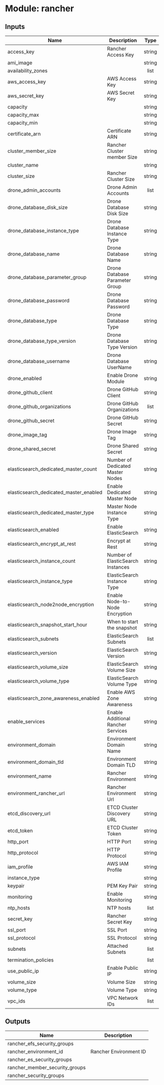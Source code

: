 # Module: rancher
## Inputs

| Name | Description | Type | Default | Required |
|------|-------------|:----:|:-----:|:-----:|
| access\_key | Rancher Access Key | string | n/a | yes |
| ami\_image |  | string | n/a | yes |
| availability\_zones |  | list | n/a | yes |
| aws\_access\_key | AWS Access Key | string | n/a | yes |
| aws\_secret\_key | AWS Secret Key | string | n/a | yes |
| capacity |  | string | n/a | yes |
| capacity\_max |  | string | n/a | yes |
| capacity\_min |  | string | n/a | yes |
| certificate\_arn | Certificate ARN | string | n/a | yes |
| cluster\_member\_size | Rancher Cluster member Size | string | n/a | yes |
| cluster\_name |  | string | n/a | yes |
| cluster\_size | Rancher Cluster Size | string | n/a | yes |
| drone\_admin\_accounts | Drone Admin Accounts | list | n/a | yes |
| drone\_database\_disk\_size | Drone Database Disk Size | string | n/a | yes |
| drone\_database\_instance\_type | Drone Database Instance Type | string | n/a | yes |
| drone\_database\_name | Drone Database Name | string | n/a | yes |
| drone\_database\_parameter\_group | Drone Database Parameter Group | string | n/a | yes |
| drone\_database\_password | Drone Database Password | string | n/a | yes |
| drone\_database\_type | Drone Database Type | string | n/a | yes |
| drone\_database\_type\_version | Drone Database Type Version | string | n/a | yes |
| drone\_database\_username | Drone Database UserName | string | n/a | yes |
| drone\_enabled | Enable Drone Module | string | n/a | yes |
| drone\_github\_client | Drone GitHub Client | string | n/a | yes |
| drone\_github\_organizations | Drone GitHub Organizations | list | n/a | yes |
| drone\_github\_secret | Drone GitHub Secret | string | n/a | yes |
| drone\_image\_tag | Drone Image Tag | string | n/a | yes |
| drone\_shared\_secret | Drone Shared Secret | string | n/a | yes |
| elasticsearch\_dedicated\_master\_count | Number of Dedicated Master Nodes | string | n/a | yes |
| elasticsearch\_dedicated\_master\_enabled | Enable Dedicated Master Node | string | n/a | yes |
| elasticsearch\_dedicated\_master\_type | Master Node Instance Type | string | n/a | yes |
| elasticsearch\_enabled | Enable ElasticSearch | string | n/a | yes |
| elasticsearch\_encrypt\_at\_rest | Encrypt at Rest | string | n/a | yes |
| elasticsearch\_instance\_count | Number of ElasticSearch Instances | string | n/a | yes |
| elasticsearch\_instance\_type | ElasticSearch Instance Type | string | n/a | yes |
| elasticsearch\_node2node\_encryption | Enable Node-to-Node Encryption | string | n/a | yes |
| elasticsearch\_snapshot\_start\_hour | When to start the snapshot | string | n/a | yes |
| elasticsearch\_subnets | ElasticSearch Subnets | list | n/a | yes |
| elasticsearch\_version | ElasticSearch Version | string | n/a | yes |
| elasticsearch\_volume\_size | ElasticSearch Volume Size | string | n/a | yes |
| elasticsearch\_volume\_type | ElasticSearch Volume Type | string | n/a | yes |
| elasticsearch\_zone\_awareness\_enabled | Enable AWS Zone Awareness | string | n/a | yes |
| enable\_services | Enable Additional Rancher Services | string | n/a | yes |
| environment\_domain | Environment Domain Name | string | n/a | yes |
| environment\_domain\_tld | Environment Domain TLD | string | n/a | yes |
| environment\_name | Rancher Environment | string | n/a | yes |
| environment\_rancher\_url | Rancher Environment Url | string | n/a | yes |
| etcd\_discovery\_url | ETCD Cluster Discovery URL | string | `""` | no |
| etcd\_token | ETCD Cluster Token | string | n/a | yes |
| http\_port | HTTP Port | string | `"80"` | no |
| http\_protocol | HTTP Protocol | string | `"HTTP"` | no |
| iam\_profile | AWS IAM Profile | string | n/a | yes |
| instance\_type |  | string | n/a | yes |
| keypair | PEM Key Pair | string | n/a | yes |
| monitoring | Enable Monitoring | string | n/a | yes |
| ntp\_hosts | NTP hosts | list | n/a | yes |
| secret\_key | Rancher Secret Key | string | n/a | yes |
| ssl\_port | SSL Port | string | `"443"` | no |
| ssl\_protocol | SSL Protocol | string | `"HTTPS"` | no |
| subnets | Attached Subnets | list | n/a | yes |
| termination\_policies |  | list | `<list>` | no |
| use\_public\_ip | Enable Public IP | string | n/a | yes |
| volume\_size | Volume Size | string | n/a | yes |
| volume\_type | Volume Type | string | `"gp2"` | no |
| vpc\_ids | VPC Network IDs | list | n/a | yes |

## Outputs

| Name | Description |
|------|-------------|
| rancher\_efs\_security\_groups |  |
| rancher\_environment\_id | Rancher Environment ID |
| rancher\_es\_security\_groups |  |
| rancher\_member\_security\_groups |  |
| rancher\_security\_groups |  |

